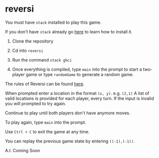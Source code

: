 # reversi

You must have `stack` installed to play this game.

If you don't have `stack` already go [here](https://docs.haskellstack.org/en/stable/README/) to learn how to install it.

1. Clone the repository 

2. Cd into `reversi`

3. Run the command `stack ghci`

4. Once everything is compiled, type `main` into the prompt to start a two-player game or type `randomGame` to generate a random game.

The rules of Reversi can be found [here](https://en.wikipedia.org/wiki/Reversi).

When prompted enter a location in the format `(x, y)`. e.g. `(2,1)`
A list of valid locations is provided for each player, every turn.
If the input is invalid you will prompted to try again.

Continue to play until both players don't have anymore moves.

To play again, type `main` into the prompt.

Use `Ctrl + C` to exit the game at any time.

You can replay the previous game state by entering `((-1),(-1))`.

A.I. Coming Soon
